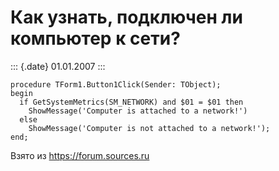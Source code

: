 Как узнать, подключен ли компьютер к сети?
==========================================

::: {.date}
01.01.2007
:::

    procedure TForm1.Button1Click(Sender: TObject); 
    begin 
      if GetSystemMetrics(SM_NETWORK) and $01 = $01 then 
        ShowMessage('Computer is attached to a network!') 
      else 
        ShowMessage('Computer is not attached to a network!'); 
    end; 

Взято из <https://forum.sources.ru>
